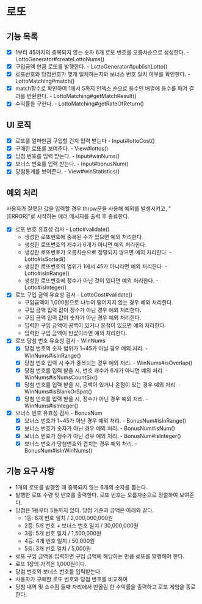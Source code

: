 # 로또

## 기능 목록

- [x] 1부터 45까지의 중복되지 않는 숫자 6개 로또 번호를 오름차순으로 생성한다. - LottoGenerator#createLottoNums()
- [x] 구입금액 만큼 로또를 발행한다. - LottoGenerator#publishLotto()
- [x] 로또번호와 당첨번호가 몇개 일치하는지와 보너스 번호 일치 여부를 확인한다. - LottoMatching#match()
- [x] match함수로 확인하여 1에서 5까지 인덱스 순으로 등수인 배열에 등수를 매겨 결과를 반환한다. - LottoMatching#getMatchResult()
- [x] 수익률을 구한다. - LottoMatching#getRateOfReturn()

## UI 로직

- [x] 로또를 얼마만큼 구입할 건지 입력 받는다 - Input#lottoCost()
- [x] 구매한 로또를 보여준다. - View#lottos()
- [x] 당첨 번호를 입력 받는다. - Input#winNums()
- [x] 보너스 번호를 입력 받는다. - Input#bonusNum()
- [x] 당첨통계를 보여준다. - View#winStatistics()

## 예외 처리

사용자가 잘못된 값을 입력할 경우 throw문을 사용해 예외를 발생시키고, "[ERROR]"로 시작하는 에러 메시지를 출력 후 종료한다.

- [x] 로또 번호 유효성 검사 - Lotto#validate() 
  - 생성한 로또번호에 중복된 수가 있으면 예외 처리한다.
  - 생성한 로또번호의 개수가 6개가 아니면 예외 처리한다.
  - 생성한 로또번호가 오름차순으로 정렬되지 않으면 예외 처리한다. - Lotto#isSorted()
  - 생성한 로또번호의 범위가 1에서 45가 아니라면 예외 처리한다. - Lotto#isInRange()
  - 생성한 로또번호에 정수가 아닌 것이 있다면 예외 처리한다. - Lotto#isInteger()
- [x] 로또 구입 금액 유효성 검사 - LottoCost#validate()
  - 구입금액이 1,000원으로 나누어 떨어지지 않는 경우 예외 처리한다.
  - 구입 금액 입력 값이 정수가 아닌 경우 예외 처리한다.
  - 구입 금액 입력 값이 숫자가 아닌 경우 예외 처리한다.
  - 입력한 구입 금액이 공백이 있거나 온점이 있으면 예외 처리한다.
  - 입력한 구입 금액이 빈값이라면 예외 처리한다.
- [x] 로또 당첨 번호 유효성 검사 - WinNums
  - [x] 당첨 번호의 숫자 범위가 1~45가 아닐 경우 예외 처리. - WinNums#isInRange()
  - [x] 당첨 번호 입력 시 수가 중복되는 경우 예외 처리. - WinNums#isOverlap()
  - [x] 당첨 번호를 입력 받을 시, 번호 개수가 6개가 아니면 예외 처리. - WinNums#isNumsCountSix()
  - [x] 당첨 번호를 입력 받을 시, 공백이 있거나 온점이 있는 경우 예외 처리. - WinNums#isBlankOrSpot()
  - [x] 당첨 번호를 입력 받을 시, 정수가 아닌 경우 예외 처리. - WinNums#isInteger()
- [x] 보너스 번호 유효성 검사 - BonusNum
  - [x] 보너스 번호가 1~45가 아닌 경우 예외 처리. - BonusNum#isInRange()
  - [x] 보너스 번호가 숫자가 아닌 경우 예외 처리. - BonusNum#isNum()
  - [x] 보너스 번호가 정수가 아닌 경우 예외 처리. - BonusNum#isInteger()
  - [x] 보너스 번호가 당첨번호와 겹치는 경우 예외 처리. - BonusNum#isInWinNums()

## 기능 요구 사항

- 1개의 로또를 발행할 때 중복되지 않는 6개의 숫자를 뽑는다.
- 발행한 로또 수량 및 번호를 출력한다. 로또 번호는 오름차순으로 정렬하여 보여준다.
- 당첨은 1등부터 5등까지 있다. 당첨 기준과 금액은 아래와 같다.
  - 1등: 6개 번호 일치 / 2,000,000,000원
  - 2등: 5개 번호 + 보너스 번호 일치 / 30,000,000원
  - 3등: 5개 번호 일치 / 1,500,000원
  - 4등: 4개 번호 일치 / 50,000원
  - 5등: 3개 번호 일치 / 5,000원
- 로또 구입 금액을 입력하면 구입 금액에 해당하는 만큼 로또를 발행해야 한다.
- 로또 1장의 가격은 1,000원이다.
- 당첨 번호와 보너스 번호를 입력받는다.
- 사용자가 구매한 로또 번호와 당첨 번호를 비교하여 
- 당첨 내역 및 소수점 둘째 자리에서 반올림 한 수익률을 출력하고 로또 게임을 종료한다.